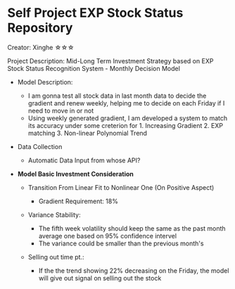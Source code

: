# Self Project EXP Stock Status Repository
Creator: Xinghe ☆☆☆

Project Description: Mid-Long Term Investment Strategy based on EXP Stock Status Recognition System - Monthly Decision Model
* Model Description:
    * I am gonna test all stock data in last month data to decide the gradient and renew weekly, helping me to decide on each Friday if I need to move in or not
    * Using weekly generated gradient, I am developed a system to match its accuracy under some creterion for 1. Increasing Gradient 2. EXP matching 3. Non-linear Polynomial Trend
      
* Data Collection
    * Automatic Data Input from whose API?
      
* **Model Basic Investment Consideration**
    * Transition From Linear Fit to Nonlinear One (On Positive Aspect)
        * Gradient Requirement: 18%
          
    * Variance Stability:
        * The fifth week volatility should keep the same as the past month average one based on 95% confidence intervel
        * The variance could be smaller than the previous month's
          
    * Selling out time pt.:
        * If the the trend showing 22% decreasing on the Friday, the model will give out signal on selling out the stock
